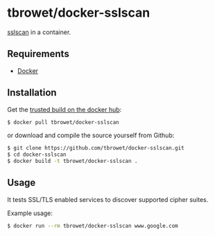 # tbrowet/docker-sslscan

[sslscan](https://github.com/rbsec/sslscan) in a container.

## Requirements

* [Docker](https://www.docker.com/)

## Installation

Get the [trusted build on the docker hub](https://registry.hub.docker.com/u/tbrowet/docker-sslscan/):

```bash
$ docker pull tbrowet/docker-sslscan
```

or download and compile the source yourself from Github:

```bash
$ git clone https://github.com/tbrowet/docker-sslscan.git
$ cd docker-sslscan
$ docker build -t tbrowet/docker-sslscan .
```

## Usage

It tests SSL/TLS enabled services to discover supported cipher suites.

Example usage:

```bash
$ docker run --rm tbrowet/docker-sslscan www.google.com
```